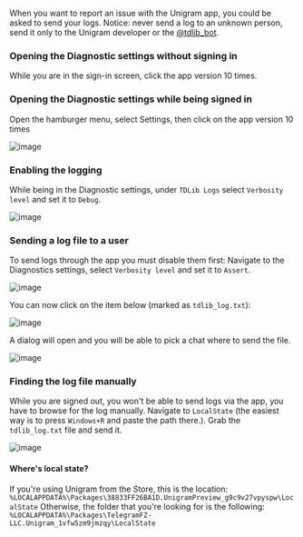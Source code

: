 When you want to report an issue with the Unigram app, you could be asked to send your logs. Notice: never send a log to an unknown person, send it only to the Unigram developer or the [@tdlib_bot](https://t.me/tdlib_bot).

### Opening the Diagnostic settings without signing in

While you are in the sign-in screen, click the app version 10 times.

### Opening the Diagnostic settings while being signed in

Open the hamburger menu, select Settings, then click on the app version 10 times

![image](https://user-images.githubusercontent.com/88960956/232140190-6a6e5fc8-30a4-47bd-ac9f-a1b0b04e321b.png)

### Enabling the logging

While being in the Diagnostic settings, under `TDLib Logs` select `Verbosity level` and set it to `Debug`.

![image](https://user-images.githubusercontent.com/88960956/232140765-7206d355-7310-4794-8711-309edca153cd.png)

### Sending a log file to a user
To send logs through the app you must disable them first:
Navigate to the Diagnostics settings, select `Verbosity level` and set it to `Assert`.

![image](https://user-images.githubusercontent.com/88960956/232140939-ccfcd06f-cf00-4363-bf96-a4a70f9a93cc.png)

You can now click on the item below (marked as `tdlib_log.txt`):

![image](https://user-images.githubusercontent.com/88960956/232141489-21fa8085-6903-4f25-a3f1-35ed872a9043.png)

A dialog will open and you will be able to pick a chat where to send the file.

![image](https://user-images.githubusercontent.com/88960956/232142457-f18dea09-bad0-42bf-9a52-ff8fd2ba30d6.png)

### Finding the log file manually

While you are signed out, you won't be able to send logs via the app, you have to browse for the log manually. Navigate to `LocalState` (the easiest way is to press `Windows+R` and paste the path there.). Grab the `tdlib_log.txt` file and send it.

![image](https://user-images.githubusercontent.com/88960956/232142888-527dd1a5-7a36-42f3-8c4c-9c4f27f649ce.png)

#### Where's local state?
If you're using Unigram from the Store, this is the location:
`%LOCALAPPDATA%\Packages\38833FF26BA1D.UnigramPreview_g9c9v27vpyspw\LocalState`
Otherwise, the folder that you're looking for is the following:
`%LOCALAPPDATA%\Packages\TelegramFZ-LLC.Unigram_1vfw5zm9jmzqy\LocalState`
